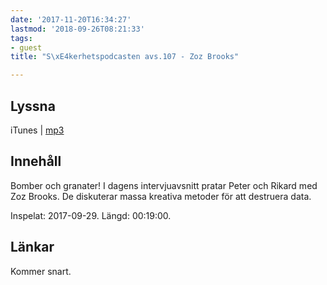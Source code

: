 ```yaml
---
date: '2017-11-20T16:34:27'
lastmod: '2018-09-26T08:21:33'
tags:
- guest
title: "S\xE4kerhetspodcasten avs.107 - Zoz Brooks"

---
```

## Lyssna

iTunes \| [mp3](http://traffic.libsyn.com/sakerhetspodcasten/SEC-T_2017_Zoz_Brooks.mp3)

## Innehåll

Bomber och granater! I dagens intervjuavsnitt pratar Peter och Rikard med Zoz Brooks.
De diskuterar massa kreativa metoder för att destruera data.

Inspelat: 2017-09-29. Längd: 00:19:00.

## Länkar

Kommer snart.

